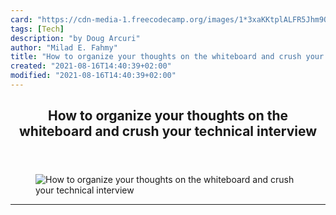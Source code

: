 ```yaml
---
card: "https://cdn-media-1.freecodecamp.org/images/1*3xaKKtplALFR5Jhm9ODXsQ.png"
tags: [Tech]
description: "by Doug Arcuri"
author: "Milad E. Fahmy"
title: "How to organize your thoughts on the whiteboard and crush your technical interview"
created: "2021-08-16T14:40:39+02:00"
modified: "2021-08-16T14:40:39+02:00"
---
```

<div class="site-wrapper">
<main id="site-main" class="site-main outer">
<div class="inner">
<article class="post-full post tag-tech tag-self-improvement tag-startup tag-life-lessons tag-programming ">
<header class="post-full-header">
<h1 class="post-full-title">How to organize your thoughts on the whiteboard and crush your technical interview</h1>
</header>
<figure class="post-full-image">
<picture>
<source media="(max-width: 700px)" sizes="1px" srcset="data:image/gif;base64,R0lGODlhAQABAIAAAAAAAP///yH5BAEAAAAALAAAAAABAAEAAAIBRAA7 1w">
<source media="(min-width: 701px)" sizes="(max-width: 800px) 400px,
(max-width: 1170px) 700px,
1400px" srcset="https://cdn-media-1.freecodecamp.org/images/1*3xaKKtplALFR5Jhm9ODXsQ.png 300w,
https://cdn-media-1.freecodecamp.org/images/1*3xaKKtplALFR5Jhm9ODXsQ.png 600w,
https://cdn-media-1.freecodecamp.org/images/1*3xaKKtplALFR5Jhm9ODXsQ.png 1000w,
https://cdn-media-1.freecodecamp.org/images/1*3xaKKtplALFR5Jhm9ODXsQ.png 2000w">
<img onerror="this.style.display='none'" src="https://cdn-media-1.freecodecamp.org/images/1*3xaKKtplALFR5Jhm9ODXsQ.png" alt="How to organize your thoughts on the whiteboard and crush your technical interview">
</picture>
</figure>
<section class="post-full-content">
<div class="post-content medium-migrated-article">
</div>
<hr>
</section>
</article>
</div>
</main>
</div>
<!-- Google Tag Manager (noscript) -->
<!-- End Google Tag Manager (noscript) -->
